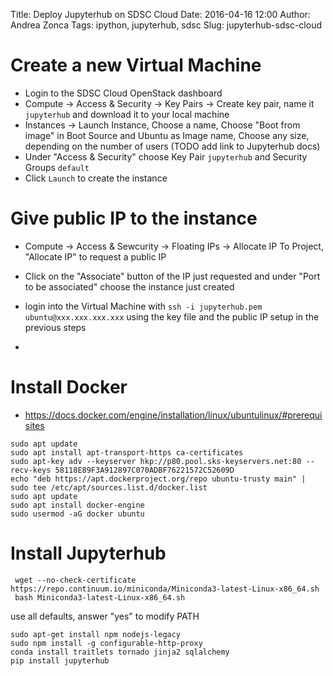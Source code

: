 Title: Deploy Jupyterhub on SDSC Cloud
Date: 2016-04-16 12:00
Author: Andrea Zonca
Tags: ipython, jupyterhub, sdsc
Slug: jupyterhub-sdsc-cloud

# Create a new Virtual Machine

* Login to the SDSC Cloud OpenStack dashboard
* Compute -> Access & Security -> Key Pairs -> Create key pair, name it `jupyterhub` and download it to your local machine
* Instances -> Launch Instance, Choose a name, Choose "Boot from image" in Boot Source and Ubuntu as Image name, Choose any size, depending on the number of users (TODO add link to Jupyterhub docs)
* Under "Access & Security" choose Key Pair `jupyterhub` and Security Groups `default`
* Click `Launch` to create the instance

# Give public IP to the instance

* Compute -> Access & Sewcurity -> Floating IPs -> Allocate IP To Project, "Allocate IP" to request a public IP
* Click on the "Associate" button of the IP just requested and under "Port to be associated"  choose the instance just created


* login into the Virtual Machine with `ssh -i jupyterhub.pem ubuntu@xxx.xxx.xxx.xxx` using the key file and the public IP setup in the previous steps
* 


# Install Docker

* https://docs.docker.com/engine/installation/linux/ubuntulinux/#prerequisites

```
sudo apt update
sudo apt install apt-transport-https ca-certificates
sudo apt-key adv --keyserver hkp://p80.pool.sks-keyservers.net:80 --recv-keys 58118E89F3A912897C070ADBF76221572C52609D
echo "deb https://apt.dockerproject.org/repo ubuntu-trusty main" | sudo tee /etc/apt/sources.list.d/docker.list 
sudo apt update
sudo apt install docker-engine
sudo usermod -aG docker ubuntu
```

# Install Jupyterhub

```
 wget --no-check-certificate https://repo.continuum.io/miniconda/Miniconda3-latest-Linux-x86_64.sh
 bash Miniconda3-latest-Linux-x86_64.sh
 ```
 
 use all defaults, answer "yes" to modify PATH
 
 ```
sudo apt-get install npm nodejs-legacy
sudo npm install -g configurable-http-proxy
conda install traitlets tornado jinja2 sqlalchemy
pip install jupyterhub
```
